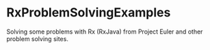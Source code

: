 # RxProblemSolvingExamples
Solving some problems with Rx (RxJava) from Project Euler and other problem solving sites.
